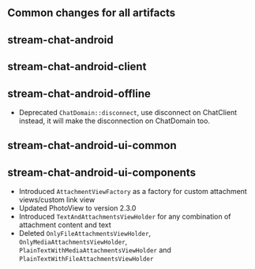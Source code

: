 ## Common changes for all artifacts

## stream-chat-android

## stream-chat-android-client

## stream-chat-android-offline
- Deprecated `ChatDomain::disconnect`, use disconnect on ChatClient instead, it will make the disconnection on ChatDomain too.

## stream-chat-android-ui-common

## stream-chat-android-ui-components
- Introduced `AttachmentViewFactory` as a factory for custom attachment views/custom link view
- Updated PhotoView to version 2.3.0
- Introduced `TextAndAttachmentsViewHolder` for any combination of attachment content and text
- Deleted `OnlyFileAttachmentsViewHolder`, `OnlyMediaAttachmentsViewHolder`, 
  `PlainTextWithMediaAttachmentsViewHolder` and `PlainTextWithFileAttachmentsViewHolder`
